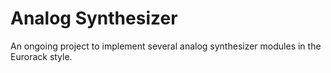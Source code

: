 # Analog Synthesizer

An ongoing project to implement several analog synthesizer modules in the Eurorack style.
